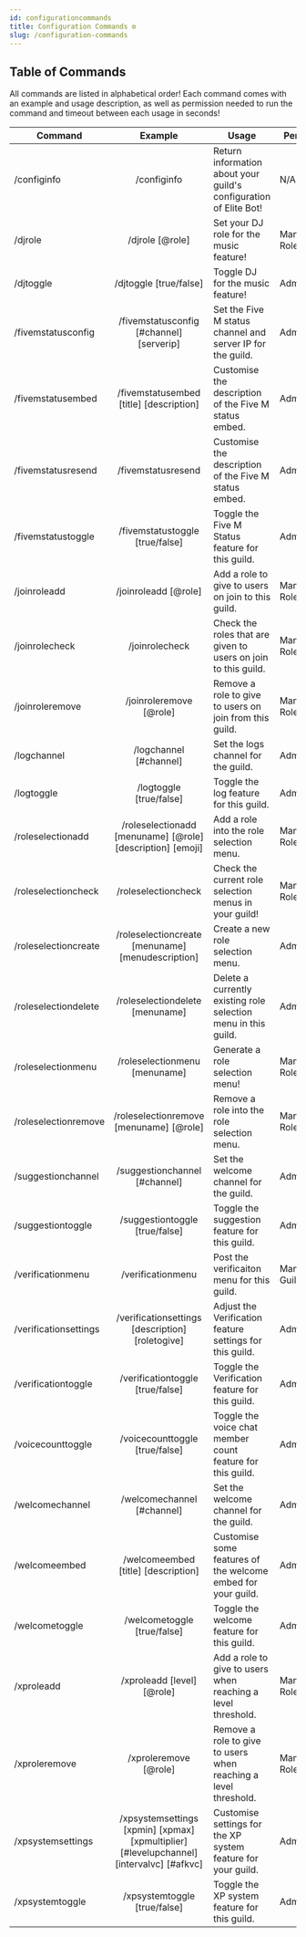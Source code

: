 ```yaml
---
id: configurationcommands
title: Configuration Commands ⚙️
slug: /configuration-commands
---
```


## Table of Commands

All commands are listed in alphabetical order! Each command comes with an example and usage description, as well as permission needed to run the command and timeout between each usage in seconds!

| Command        |    Example    |  Usage  |  Permission  |  Timeout  |
| -------------  | :-----------: | -----  |  ----------  |  -------  |
| /configinfo    | /configinfo | Return information about your guild's configuration of Elite Bot! | N/A | N/A |
| /djrole        | /djrole [@role] | Set your DJ role for the music feature! | Manage Roles | N/A |
| /djtoggle    | /djtoggle [true/false] | Toggle DJ for the music feature! | Administrator | N/A |
| /fivemstatusconfig    | /fivemstatusconfig [#channel] [serverip] | Set the Five M status channel and server IP for the guild. | Administrator | N/A |
| /fivemstatusembed    | /fivemstatusembed [title] [description] | Customise the description of the Five M status embed. | Administrator | N/A |
| /fivemstatusresend    | /fivemstatusresend | Customise the description of the Five M status embed. | Administrator | N/A |
| /fivemstatustoggle    | /fivemstatustoggle [true/false] | Toggle the Five M Status feature for this guild. | Administrator | N/A |
| /joinroleadd    | /joinroleadd [@role] | Add a role to give to users on join to this guild. | Manage Roles | N/A |
| /joinrolecheck    | /joinrolecheck | Check the roles that are given to users on join to this guild. | Manage Roles | N/A |
| /joinroleremove    | /joinroleremove [@role] | Remove a role to give to users on join from this guild. | Manage Roles | N/A |
| /logchannel    | /logchannel [#channel] | Set the logs channel for the guild. | Administrator | N/A |
| /logtoggle    | /logtoggle [true/false] | Toggle the log feature for this guild. | Administrator | N/A |
| /roleselectionadd    | /roleselectionadd [menuname] [@role] [description] [emoji] | Add a role into the role selection menu. | Manage Roles | N/A |
| /roleselectioncheck    | /roleselectioncheck | Check the current role selection menus in your guild! | Manage Roles | N/A |
| /roleselectioncreate    | /roleselectioncreate [menuname] [menudescription] | Create a new role selection menu. | Administrator | N/A |
| /roleselectiondelete    | /roleselectiondelete [menuname] | Delete a currently existing role selection menu in this guild. | Administrator | N/A |
| /roleselectionmenu    | /roleselectionmenu [menuname] | Generate a role selection menu! | Manage Roles | N/A |
| /roleselectionremove    | /roleselectionremove [menuname] [@role] | Remove a role into the role selection menu. | Manage Roles | N/A |
| /suggestionchannel    | /suggestionchannel [#channel] | Set the welcome channel for the guild. | Administrator | N/A |
| /suggestiontoggle    | /suggestiontoggle [true/false] | Toggle the suggestion feature for this guild. | Administrator | N/A |
| /verificationmenu    | /verificationmenu | Post the verificaiton menu for this guild. | Manage Guild | N/A |
| /verificationsettings    | /verificationsettings [description] [roletogive] | Adjust the Verification feature settings for this guild. | Administrator | N/A |
| /verificationtoggle    | /verificationtoggle [true/false] | Toggle the Verification feature for this guild. | Administrator | N/A |
| /voicecounttoggle    | /voicecounttoggle [true/false] | Toggle the voice chat member count feature for this guild. | Administrator | N/A |
| /welcomechannel    | /welcomechannel [#channel] | Set the welcome channel for the guild. | Administrator | N/A |
| /welcomeembed    | /welcomeembed [title] [description] | Customise some features of the welcome embed for your guild. | Administrator | N/A |
| /welcometoggle    | /welcometoggle [true/false] | Toggle the welcome feature for this guild. | Administrator | N/A |
| /xproleadd    | /xproleadd [level] [@role] | Add a role to give to users when reaching a level threshold. | Manage Roles | N/A |
| /xproleremove    | /xproleremove [@role] | Remove a role to give to users when reaching a level threshold. | Manage Roles | N/A |
| /xpsystemsettings    | /xpsystemsettings [xpmin] [xpmax] [xpmultiplier] [#levelupchannel] [intervalvc] [#afkvc] | Customise settings for the XP system feature for your guild. | Administrator | N/A |
| /xpsystemtoggle    | /xpsystemtoggle [true/false] | Toggle the XP system feature for this guild. | Administrator | N/A |